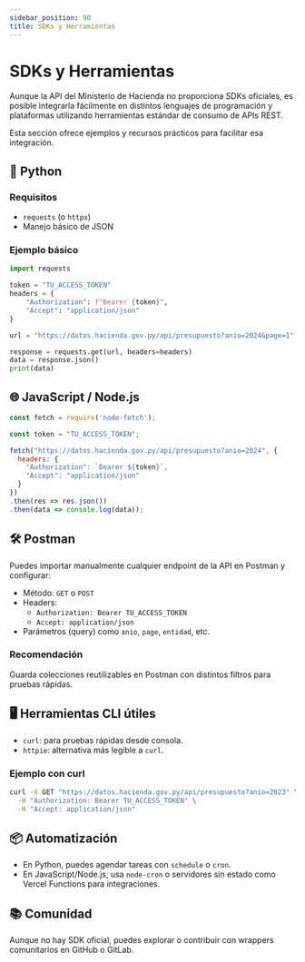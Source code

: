 ```yaml
---
sidebar_position: 90
title: SDKs y Herramientas
---
```


# SDKs y Herramientas

Aunque la API del Ministerio de Hacienda no proporciona SDKs oficiales, es posible integrarla fácilmente en distintos lenguajes de programación y plataformas utilizando herramientas estándar de consumo de APIs REST.

Esta sección ofrece ejemplos y recursos prácticos para facilitar esa integración.

## 🐍 Python

### Requisitos

- `requests` (o `httpx`)
- Manejo básico de JSON

### Ejemplo básico

```python
import requests

token = "TU_ACCESS_TOKEN"
headers = {
    "Authorization": f"Bearer {token}",
    "Accept": "application/json"
}

url = "https://datos.hacienda.gov.py/api/presupuesto?anio=2024&page=1"

response = requests.get(url, headers=headers)
data = response.json()
print(data)
```

## 🌐 JavaScript / Node.js

```javascript
const fetch = require('node-fetch');

const token = "TU_ACCESS_TOKEN";

fetch("https://datos.hacienda.gov.py/api/presupuesto?anio=2024", {
  headers: {
    "Authorization": `Bearer ${token}`,
    "Accept": "application/json"
  }
})
.then(res => res.json())
.then(data => console.log(data));
```

## 🛠️ Postman

Puedes importar manualmente cualquier endpoint de la API en Postman y configurar:

- Método: `GET` o `POST`
- Headers:
  - `Authorization: Bearer TU_ACCESS_TOKEN`
  - `Accept: application/json`
- Parámetros (query) como `anio`, `page`, `entidad`, etc.

### Recomendación

Guarda colecciones reutilizables en Postman con distintos filtros para pruebas rápidas.

## 🖥️ Herramientas CLI útiles

- `curl`: para pruebas rápidas desde consola.
- `httpie`: alternativa más legible a `curl`.

### Ejemplo con curl

```bash
curl -X GET "https://datos.hacienda.gov.py/api/presupuesto?anio=2023" \
  -H "Authorization: Bearer TU_ACCESS_TOKEN" \
  -H "Accept: application/json"
```

## 📦 Automatización

- En Python, puedes agendar tareas con `schedule` o `cron`.
- En JavaScript/Node.js, usa `node-cron` o servidores sin estado como Vercel Functions para integraciones.

## 📚 Comunidad

Aunque no hay SDK oficial, puedes explorar o contribuir con wrappers comunitarios en GitHub o GitLab.

